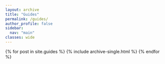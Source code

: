 ```yaml
---
layout: archive
title: "Guides"
permalink: /guides/
author_profile: false
sidebar:
  nav: "main"
classes: wide
---
```

{% for post in site.guides %}
  {% include archive-single.html %}
{% endfor %}
